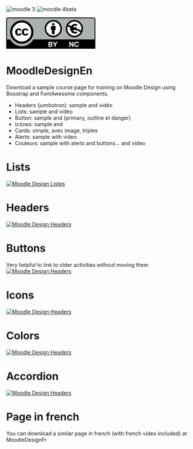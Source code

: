![moodle 3](https://img.shields.io/badge/Moodle-3-brightgreen) ![moodle 4beta](https://img.shields.io/badge/Moodle-4beta-brightgreen)

![Licence CC by nc](https://github.com/fxpar/MoodleDesignEn/blob/main/by-nc.eu.svg)
# MoodleDesignEn
Download a sample course page for training on Moodle Design using Boostrap and FontAwesome components.

* Headers (jumbotron): sample and vidéo
* Lists: sample and vidéo
* Button: sample and (primary, outline et danger)
* Icônes: sample and
* Cards: simple, avec image, triples
* Alerts: sample with video
* Couleurs: sample with alerts and buttons... and video

# Lists
[![Moodle Design Listes](https://i.ytimg.com/vi/yOdvQovYEZE/hqdefault.jpg)](
https://www.youtube.com/watch?v=yOdvQovYEZE)

# Headers
[![Moodle Design Headers](https://i.ytimg.com/vi/yKut16YZv9s/hqdefault.jpg)](
https://www.youtube.com/watch?v=yKut16YZv9s)

# Buttons
Very helpful to link to older activities without moving them
[![Moodle Design Headers](https://i.ytimg.com/vi/V4Xd8Ne2brw/hqdefault.jpg)](
https://www.youtube.com/watch?v=V4Xd8Ne2brw)

# Icons
[![Moodle Design Headers](https://i.ytimg.com/vi/Bu_yqMz0DGs/hqdefault.jpg)](
https://www.youtube.com/watch?v=Bu_yqMz0DGs)

# Colors
[![Moodle Design Headers](https://i.ytimg.com/vi/1lZqWm3hHSo/hqdefault.jpg)](
https://www.youtube.com/watch?v=1lZqWm3hHSo)

# Accordion
[![Moodle Design Headers](https://i.ytimg.com/vi/guw1-DlhGzc/hqdefault.jpg)](
https://www.youtube.com/watch?v=guw1-DlhGzc)

# Page in french
You can download a similar page in french (with french video included) at MoodleDesignFr
